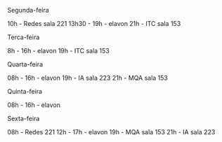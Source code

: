 
Segunda-feira

10h - Redes sala 221
13h30 - 19h - elavon
21h - ITC  sala 153

Terca-feira

8h - 16h - elavon
19h - ITC sala 153

Quarta-feira

08h - 16h - elavon
19h - IA sala 223
21h - MQA sala 153

Quinta-feira

08h - 16h - elavon

Sexta-feira

08h - Redes 221
12h - 17h - elavon
19h - MQA sala 153
21h - IA sala 223